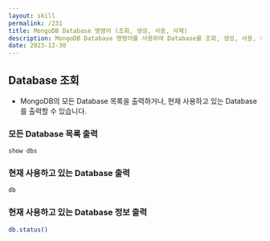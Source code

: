 ```yaml
---
layout: skill
permalink: /231
title: MongoDB Database 명령어 (조회, 생성, 사용, 삭제)
description: MongoDB Database 명령어를 사용하여 Database를 조회, 생성, 사용, 삭제할 수 있습니다.
date: 2023-12-30
---
```



## Database 조회

- MongoDB의 모든 Database 목록을 출력하거나, 현재 사용하고 있는 Database를 출력할 수 있습니다.


### 모든 Database 목록 출력

```sh
show dbs
```


### 현재 사용하고 있는 Database 출력

```sh
db
```


### 현재 사용하고 있는 Database 정보 출력

```sh
db.status()
```


